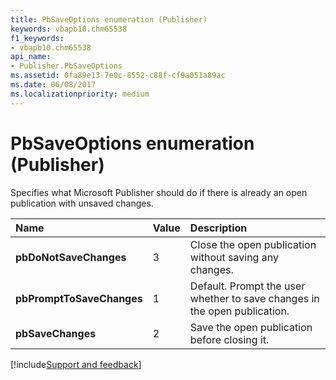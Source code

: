 ```yaml
---
title: PbSaveOptions enumeration (Publisher)
keywords: vbapb10.chm65538
f1_keywords:
- vbapb10.chm65538
api_name:
- Publisher.PbSaveOptions
ms.assetid: 0fa89e13-7e0c-8552-c88f-cf9a051a89ac
ms.date: 06/08/2017
ms.localizationpriority: medium
---
```



# PbSaveOptions enumeration (Publisher)

Specifies what Microsoft Publisher should do if there is already an open publication with unsaved changes.



|Name|Value|Description|
|:-----|:-----|:-----|
| **pbDoNotSaveChanges**|3|Close the open publication without saving any changes.|
| **pbPromptToSaveChanges**|1|Default. Prompt the user whether to save changes in the open publication.|
| **pbSaveChanges**|2|Save the open publication before closing it.|

[!include[Support and feedback](~/includes/feedback-boilerplate.md)]